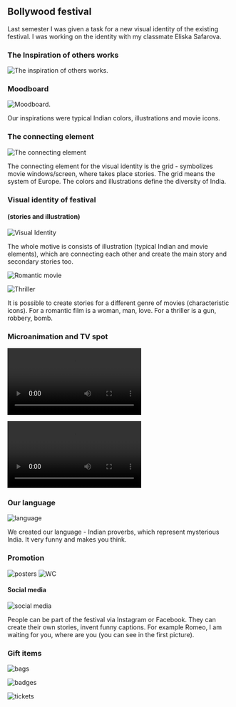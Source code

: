 
## Bollywood festival

Last semester I was given a task for a new visual identity of the existing festival.
I was working on the identity with my classmate Eliska Safarova.

### The Inspiration of others works
![The inspiration of others works.](inspiration-festival-others-works.jpg)

### Moodboard
![Moodboard.](ispiration-festival-colors.jpg)

Our inspirations were typical Indian colors, illustrations and movie icons.

### The connecting element
![The connecting element](element-festival.jpg)

The connecting element for the visual identity is the grid - symbolizes movie windows/screen, where takes place stories.
The grid means the system of Europe. The colors and illustrations define the diversity of India.

### Visual identity of festival  
#### (stories and illustration)
![Visual Identity](stories-illustrations-festival.jpg)

The whole motive is consists of illustration (typical Indian and movie elements), which are connecting each other and create the main story and secondary stories too. 

![Romantic movie](romantic-movie-festival.jpg)

![Thriller](thriller-festival.jpg)

It is possible to create stories for a different genre of movies (characteristic icons). For a romantic film is a woman, man, love. For a thriller is a gun, robbery, bomb.

### Microanimation and TV spot

![Microanimation](microanimation.mp4)

![TV spot](TV-spot.mp4)

### Our language 

![language](language-festival.jpg)

We created our language - Indian proverbs, which represent mysterious India. It very funny and makes you think. 

### Promotion

![posters](posters-festival.jpg)
![WC](wc-festival.jpg)

#### Social media

![social media](social-media-festival.jpg)

People can be part of the festival via Instagram or Facebook. They can create their own stories, invent funny captions. For example Romeo, I am waiting for you, where are you (you can see in the first picture).

### Gift items

![bags](bag-festival.jpg)

![badges](badges-festival.jpg)

![tickets](tickets-festival.jpg)





